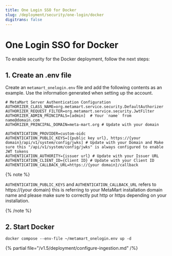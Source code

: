 ```yaml
---
title: One Login SSO for Docker
slug: /deployment/security/one-login/docker
digitrans: false
---
```


# One Login SSO for Docker

To enable security for the Docker deployment, follow the next steps:

## 1. Create an .env file

Create an `metamart_onelogin.env` file and add the following contents as an example. Use the information
generated when setting up the account.

```shell
# MetaMart Server Authentication Configuration
AUTHORIZER_CLASS_NAME=org.metamart.service.security.DefaultAuthorizer
AUTHORIZER_REQUEST_FILTER=org.metamart.service.security.JwtFilter
AUTHORIZER_ADMIN_PRINCIPALS=[admin]  # Your `name` from name@domain.com
AUTHORIZER_PRINCIPAL_DOMAIN=meta-mart.org # Update with your domain

AUTHENTICATION_PROVIDER=custom-oidc
AUTHENTICATION_PUBLIC_KEYS=[{public key url}, https://{your domain}/api/v1/system/config/jwks] # Update with your Domain and Make sure this "/api/v1/system/config/jwks" is always configured to enable JWT tokens
AUTHENTICATION_AUTHORITY={issuer url} # Update with your Issuer URL
AUTHENTICATION_CLIENT_ID={Client ID} # Update with your Client ID
AUTHENTICATION_CALLBACK_URL=https://{your domain}/callback
```

{% note %}

`AUTHENTICATION_PUBLIC_KEYS` and `AUTHENTICATION_CALLBACK_URL` refers to https://{your domain} this is referring to your MetaMart installation domain name
and please make sure to correctly put http or https depending on your installation.

{% /note %}

## 2. Start Docker

```commandline
docker compose --env-file ~/metamart_onelogin.env up -d
```

{% partial file="/v1.5/deployment/configure-ingestion.md" /%}
